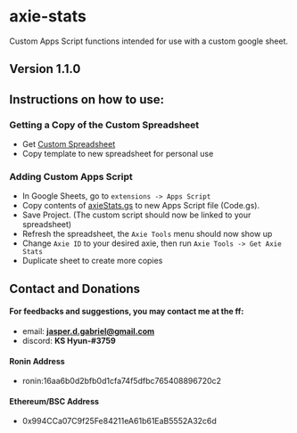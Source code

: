# axie-stats
Custom Apps Script functions intended for use with a custom google sheet.

## Version 1.1.0

## Instructions on how to use:

### Getting a Copy of the Custom Spreadsheet
- Get [Custom Spreadsheet](https://docs.google.com/spreadsheets/d/1gW6pS5AWxOlw2DHKKuNactKM-YlcM9OU3v6JXeupdkA/edit?usp=sharing)
- Copy template to new spreadsheet for personal use

### Adding Custom Apps Script
- In Google Sheets, go to `extensions -> Apps Script`
- Copy contents of [axieStats.gs](https://github.com/JasperGab/axie-stats/blob/main/axieStats.gs) to new Apps Script file (Code.gs).
- Save Project. (The custom script should now be linked to your spreadsheet)
- Refresh the spreadsheet, the `Axie Tools` menu should now show up
- Change `Axie ID` to your desired axie, then run `Axie Tools -> Get Axie Stats`
- Duplicate sheet to create more copies

## Contact and Donations
#### For feedbacks and suggestions, you may contact me at the ff:
- email: **jasper.d.gabriel@gmail.com**
- discord: **KS Hyun-#3759**

#### Ronin Address
- ronin:16aa6b0d2bfb0d1cfa74f5dfbc765408896720c2

#### Ethereum/BSC Address
- 0x994CCa07C9f25Fe84211eA61b61EaB5552A32c6d

